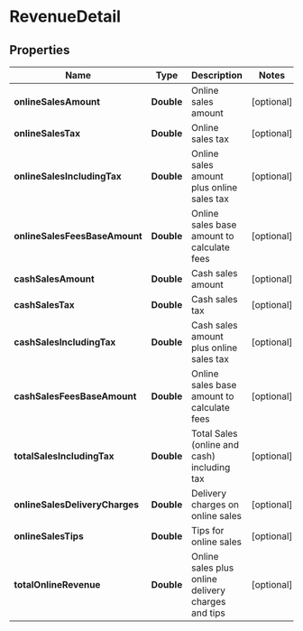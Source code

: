 
# RevenueDetail

## Properties
Name | Type | Description | Notes
------------ | ------------- | ------------- | -------------
**onlineSalesAmount** | **Double** | Online sales amount |  [optional]
**onlineSalesTax** | **Double** | Online sales tax |  [optional]
**onlineSalesIncludingTax** | **Double** | Online sales amount plus online sales tax |  [optional]
**onlineSalesFeesBaseAmount** | **Double** | Online sales base amount to calculate fees |  [optional]
**cashSalesAmount** | **Double** | Cash sales amount |  [optional]
**cashSalesTax** | **Double** | Cash sales tax |  [optional]
**cashSalesIncludingTax** | **Double** | Cash sales amount plus online sales tax |  [optional]
**cashSalesFeesBaseAmount** | **Double** | Online sales base amount to calculate fees |  [optional]
**totalSalesIncludingTax** | **Double** | Total Sales (online and cash) including tax |  [optional]
**onlineSalesDeliveryCharges** | **Double** | Delivery charges on online sales |  [optional]
**onlineSalesTips** | **Double** | Tips for online sales |  [optional]
**totalOnlineRevenue** | **Double** | Online sales plus online delivery charges and tips |  [optional]



